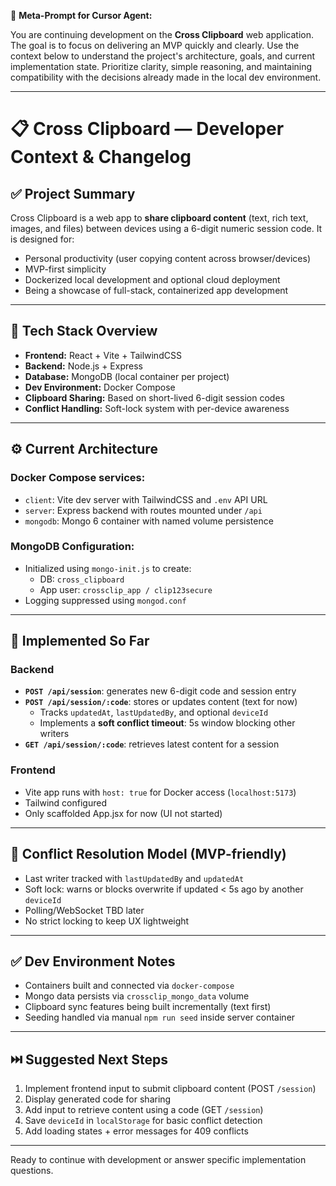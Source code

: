 🧠 **Meta-Prompt for Cursor Agent:**

You are continuing development on the **Cross Clipboard** web application. The goal is to focus on delivering an MVP quickly and clearly. Use the context below to understand the project's architecture, goals, and current implementation state. Prioritize clarity, simple reasoning, and maintaining compatibility with the decisions already made in the local dev environment.

---

# 📋 Cross Clipboard — Developer Context & Changelog

## ✅ Project Summary

Cross Clipboard is a web app to **share clipboard content** (text, rich text, images, and files) between devices using a 6-digit numeric session code. It is designed for:

- Personal productivity (user copying content across browser/devices)
- MVP-first simplicity
- Dockerized local development and optional cloud deployment
- Being a showcase of full-stack, containerized app development

---

## 🧱 Tech Stack Overview

- **Frontend:** React + Vite + TailwindCSS
- **Backend:** Node.js + Express
- **Database:** MongoDB (local container per project)
- **Dev Environment:** Docker Compose
- **Clipboard Sharing:** Based on short-lived 6-digit session codes
- **Conflict Handling:** Soft-lock system with per-device awareness

---

## ⚙️ Current Architecture

### Docker Compose services:
- `client`: Vite dev server with TailwindCSS and `.env` API URL
- `server`: Express backend with routes mounted under `/api`
- `mongodb`: Mongo 6 container with named volume persistence

### MongoDB Configuration:
- Initialized using `mongo-init.js` to create:
  - DB: `cross_clipboard`
  - App user: `crossclip_app / clip123secure`
- Logging suppressed using `mongod.conf`

---

## 🚀 Implemented So Far

### Backend

- **`POST /api/session`**: generates new 6-digit code and session entry
- **`POST /api/session/:code`**: stores or updates content (text for now)
  - Tracks `updatedAt`, `lastUpdatedBy`, and optional `deviceId`
  - Implements a **soft conflict timeout**: 5s window blocking other writers
- **`GET /api/session/:code`**: retrieves latest content for a session

### Frontend

- Vite app runs with `host: true` for Docker access (`localhost:5173`)
- Tailwind configured
- Only scaffolded App.jsx for now (UI not started)

---

## 🔐 Conflict Resolution Model (MVP-friendly)

- Last writer tracked with `lastUpdatedBy` and `updatedAt`
- Soft lock: warns or blocks overwrite if updated < 5s ago by another `deviceId`
- Polling/WebSocket TBD later
- No strict locking to keep UX lightweight

---

## ✅ Dev Environment Notes

- Containers built and connected via `docker-compose`
- Mongo data persists via `crossclip_mongo_data` volume
- Clipboard sync features being built incrementally (text first)
- Seeding handled via manual `npm run seed` inside server container

---

## ⏭️ Suggested Next Steps

1. Implement frontend input to submit clipboard content (POST `/session`)
2. Display generated code for sharing
3. Add input to retrieve content using a code (GET `/session`)
4. Save `deviceId` in `localStorage` for basic conflict detection
5. Add loading states + error messages for 409 conflicts

---

Ready to continue with development or answer specific implementation questions.
